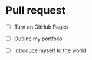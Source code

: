 # Pull request

- [ ] Turn on GitHub Pages
- [ ] Outline my portfolio
- [ ] Introduce myself to the world












